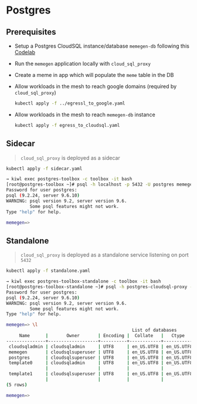 # Postgres

## Prerequisites

* Setup a Postgres CloudSQL instance/database `memegen-db` following this [Codelab](https://codelabs.developers.google.com/codelabs/cloud-postgresql-gke-memegen)
* Run the `memegen` application locally with `cloud_sql_proxy`
* Create a meme in app which will populate the `meme` table in the DB
* Allow workloads in the mesh to reach google domains (required by `cloud_sql_proxy`)

  ```sh
  kubectl apply -f ../egressl_to_google.yaml
  ```

* Allow workloads in the mesh to reach `memegen-db` instance

  ```sh
  kubectl apply -f egress_to_cloudsql.yaml
  ```

## Sidecar

> `cloud_sql_proxy` is deployed as a sidecar

```sh
kubectl apply -f sidecar.yaml
```

```sh
→ kiwl exec postgres-toolbox -c toolbox -it bash
[root@postgres-toolbox ~]# psql -h localhost -p 5432 -U postgres memegen
Password for user postgres:
psql (9.2.24, server 9.6.10)
WARNING: psql version 9.2, server version 9.6.
         Some psql features might not work.
Type "help" for help.

memegen=>
```

## Standalone

> `cloud_sql_proxy` is deployed as a standalone service listening on port `5432`

```sh
kubectl apply -f standalone.yaml
```

```sh
→ kiwl exec postgres-toolbox-standalone -c toolbox -it bash
[root@postgres-toolbox-standalone ~]# psql -h postgres-cloudsql-proxy -U postgres memegen
Password for user postgres:
psql (9.2.24, server 9.6.10)
WARNING: psql version 9.2, server version 9.6.
         Some psql features might not work.
Type "help" for help.

memegen=> \l
                                                List of databases
     Name      |       Owner       | Encoding |  Collate   |   Ctype    |            Access privileges
---------------+-------------------+----------+------------+------------+-----------------------------------------
 cloudsqladmin | cloudsqladmin     | UTF8     | en_US.UTF8 | en_US.UTF8 |
 memegen       | cloudsqlsuperuser | UTF8     | en_US.UTF8 | en_US.UTF8 |
 postgres      | cloudsqlsuperuser | UTF8     | en_US.UTF8 | en_US.UTF8 |
 template0     | cloudsqladmin     | UTF8     | en_US.UTF8 | en_US.UTF8 | =c/cloudsqladmin                       +
               |                   |          |            |            | cloudsqladmin=CTc/cloudsqladmin
 template1     | cloudsqlsuperuser | UTF8     | en_US.UTF8 | en_US.UTF8 | =c/cloudsqlsuperuser                   +
               |                   |          |            |            | cloudsqlsuperuser=CTc/cloudsqlsuperuser
(5 rows)

memegen=>
```